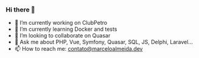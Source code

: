 ### Hi there 👋

- 🔭 I’m currently working on ClubPetro
- 🌱 I’m currently learning Docker and tests
- 👯 I’m looking to collaborate on Quasar
- 💬 Ask me about PHP, Vue, Symfony, Quasar, SQL, JS, Delphi, Laravel...
- 📫 How to reach me: contato@marceloalmeida.dev
